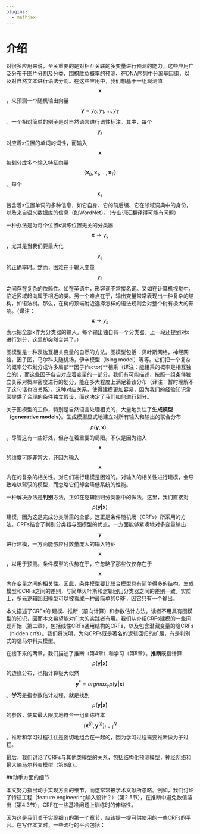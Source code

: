 ```yaml
---
plugins:
  - mathjax
---
```


# 介绍

对很多应用来说，至关重要的是对相互关联的多变量进行预测的能力。这些应用广泛分布于图片分割及分类、围棋胜负概率的预测、在DNA序列中分离基因组，以及对自然文本进行语法分割。在这些应用中，我们想基于一组观测值$$\boldsymbol x$$，来预测一个随机输出向量$$\boldsymbol y={y_0,y_1,...,y_T}$$。一个相对简单的例子是对自然语言进行词性标注。其中，每个$$y_s$$对应着s位置的单词的词性，而输入$$\boldsymbol x$$被划分成多个输入特征向量$$\{\boldsymbol x_0,\boldsymbol x_1,...,\boldsymbol x_T\}$$。每个$$\boldsymbol x_s$$ 包含着s位置单词的多种信息，如它自身、它的前后缀、它在领域词典中的身份，以及来自语义数据库的信息（如WordNet）。（专业词汇翻译得可能有问题）

一种办法是为每个位置s训练位置无关的分类器$$\boldsymbol x \to y_s$$，尤其是当我们要最大化$$y_s$$的正确率时。然而，困难在于输入变量$$y_s$$之间存在复杂的依赖性。如在英语中，形容词不常接名词。又如在计算机视觉中，临近区域趋向属于相近的类。另一个难点在于，输出变量常常表现出一种复杂的结构，如语法树。那么，在树的顶端附近选择怎样的语法规则会对整个树有极大的影响。（译注：$$\boldsymbol x \to y_s$$表示把全部x作为分类器的输入。每个输出独自有一个分类器。上一段还提到对x进行划分，这里却突然合并了。）

图模型是一种表达互相关变量的自然的方法。图模型包括：贝叶斯网络，神经网络，因子图，马尔科夫随机场，伊辛模型（Ising model）等等。它们把一个复杂的概率分布划分成许多局部**因子(factor)**相乘（译注：能相乘的概率是相互独立的），而这些因子各自对应着变量的一部分。我们有可能描述，按照一组条件独立关系对概率密度进行的划分，能在多大程度上满足着该分布（译注：暂时理解不了这句话也没关系）。这种对应关系，使得建模更加容易，因为我们的经验知识常常提供了合理的条件独立假设，而这决定了我们如何进行划分。

关于图模型的工作，特别是自然语言处理相关的，大量地关注了**生成模型（generative models）**。生成模型显式地建立对所有输入和输出的联合分布$$p(\boldsymbol y,\boldsymbol{x}）$$。尽管这有一些好处，但存在着重要的局限。不仅是因为输入$$\boldsymbol x$$的维度可能非常大，还因为输入$$\boldsymbol x$$内在的复杂的相关性。对它们进行建模是困难的。对输入的相关性进行建模，会导致难以驾驭的模型，而忽略它们却会降低系统的性能。

一种解决办法是**判别**方法，正如在逻辑回归分类器中的做法。这里，我们直接对$$p(\boldsymbol{y|x})$$建模，因为这是完成分类所需的全部。这正是条件随机场（CRFs）所采用的方法。CRFs结合了判别分类器与图模型的优点。一方面能够紧凑地对多变量输出$$\boldsymbol y$$进行建模，一方面能够应付数量庞大的输入特征$$\boldsymbol x$$，以用于预测。条件模型的优势在于，它忽略了那些仅仅存在于$$\boldsymbol x$$内在变量之间的相关性。因此，条件模型要比联合模型具有简单得多的结构。生成模型和CRFs之间的差别，与简单贝叶斯和逻辑回归分类器之间的差别一致。实质上，多元逻辑回归模型可以被看成一种最简单的CRF，因它只有一个输出。

本文描述了CRFs的 建模、推断（前向计算）和参数估计方法。读者不用具有图模型的知识，因而本文希望能对广大的实践者有用。我们从介绍CRFs建模的一些问题开始（第二章），包括线性CRFs通用结构的CRFs，以及包含潜藏变量的隐CRFs（hidden crfs）。我们将说明，为何CRFs既是著名的逻辑回归的扩展，有是判别式的隐马尔科夫模型。

在接下来的两章，我们描述了推断（第4章）和学习（第5章）。**推断**既指计算$$p(\boldsymbol{y|x)}$$的边缘分布，也指计算极大似然$$\boldsymbol y^{*} =argmax_y p(\boldsymbol{y|x})$$。**学习**是指参数估计过程，就是找到$$p(\boldsymbol{y|x)}$$的参数，使其最大限度地符合一组训练样本$$\{\boldsymbol x^{(i)}, \boldsymbol y^{(i)}\}^N_{i=1}$$。推断和学习过程往往是密切地组合在一起的，因为学习过程需要推断做为子过程。

最后，我们讨论了CRFs与其他类模型的关系，包括结构化预测模型，神经网络和最大熵马尔科夫模型（第6章）。

##动手方面的细节

本文努力指出动手实现方面的细节，而这常常被学术文献所忽略。例如，我们讨论了特征工程（feature engineering输入设计？）（第2.5节），在推断中避免数值溢出（第4.3节），CRF在一些基准问题上训练时的伸缩性。

因为这是我们关于实现细节的第一个章节，应该提一提可供使用的一些CRFs的平台。在写作本文时，一些流行的平台包括：

